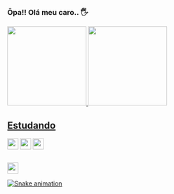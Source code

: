 ### Ôpa!! Olá meu caro.. 🖐️

 <div>
  <a href="https://github.com/DevThiagoOliveira">
  <img height="180em" src="https://github-readme-stats.vercel.app/api?username=DevThiagoOliveira&show_icons=true&theme=highcontrast&include_all_commits=true&count_private=true">
  <img height="180em" src="https://github-readme-stats.vercel.app/api/top-langs/?username=DevThiagoOliveira&layout=compact&langs_count=7&theme=highcontrast">
</div>

## Estudando

 <div>
  <a href="https://developer.mozilla.org/pt-BR/docs/Web/HTML" style="text-decoration: none;">
  <img align="center" height= "25" href="https://developer.mozilla.org/pt-BR/docs/Web/HTML" target="_blank" src= "https://img.shields.io/badge/HTML-239120?style=for-the-badge&logo=html5&logoColor=white" >
  <a href="https://developer.mozilla.org/pt-BR/docs/Web/CSS" style="text-decoration: none;">
  <img align="center" height= "25" href="https://developer.mozilla.org/pt-BR/docs/Web/CSS" target="_blank" src= "https://img.shields.io/badge/CSS3-1572B6?style=for-the-badge&logo=css3&logoColor=white" >
  <a href="https://developer.mozilla.org/pt-BR/docs/Web/JavaScript" style="text-decoration: none;"> 
  <img align="center" height= "25" href="https://developer.mozilla.org/pt-BR/docs/Web/JavaScript" target="_blank" src= "https://img.shields.io/badge/JavaScript-323330?style=for-the-badge&logo=javascript&logoColor=F7DF1E">
</div>

##
  
 <div>
  <a href="https://www.linkedin.com/in/thiago-augusto-querino-de-oliveira-22a9731a2/">
  <img height= "25" href="https://www.linkedin.com/in/thiago-augusto-querino-de-oliveira-22a9731a2/" target="_blank" src= "https://img.shields.io/badge/LinkedIn-0077B5?style=for-the-badge&logo=linkedin&logoColor=white" >
 
  ![Snake animation](https://github.com/DevThiagoOliveira/DevThiagoOliveira/blob/output/github-contribution-grid-snake.svg)
 </div>
